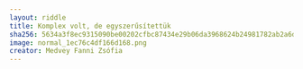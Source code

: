 ```yaml
---
layout: riddle
title: Komplex volt, de egyszerűsítettük
sha256: 5634a3f8ec9315090be00202cfbc87434e29b06da3968624b24981782ab2a6de
image: normal_1ec76c4df166d168.png
creator: Medvey Fanni Zsófia
---
```

